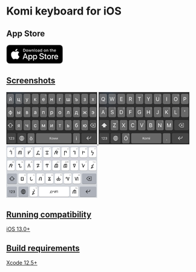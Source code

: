 Komi keyboard for iOS
======

## App Store

<a href="https://apps.apple.com/app/id1536776621">
        <img src="images/app-store-badge.svg" alt="App Store badge" width="150"/>
        
## Screenshots
<img src="images/cyrl.jpg" alt="screenshots" width="240"/>
<img src="images/latn.jpg" alt="screenshots" width="240"/>
<img src="images/anbur.jpg" alt="screenshots" width="240"/>

## Running compatibility
iOS 13.0+

## Build requirements
Xcode 12.5+